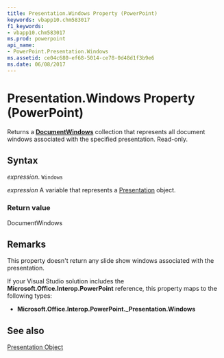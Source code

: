 ```yaml
---
title: Presentation.Windows Property (PowerPoint)
keywords: vbapp10.chm583017
f1_keywords:
- vbapp10.chm583017
ms.prod: powerpoint
api_name:
- PowerPoint.Presentation.Windows
ms.assetid: ce04c680-ef68-5014-ce78-0d48d1f3b9e6
ms.date: 06/08/2017
---
```



# Presentation.Windows Property (PowerPoint)

Returns a  **[DocumentWindows](PowerPoint.DocumentWindows.md)** collection that represents all document windows associated with the specified presentation. Read-only.


## Syntax

 _expression_. `Windows`

 _expression_ A variable that represents a [Presentation](./PowerPoint.Presentation.md) object.


### Return value

DocumentWindows


## Remarks

This property doesn't return any slide show windows associated with the presentation.

If your Visual Studio solution includes the  **Microsoft.Office.Interop.PowerPoint** reference, this property maps to the following types:


-  **Microsoft.Office.Interop.PowerPoint._Presentation.Windows**
    

## See also


[Presentation Object](PowerPoint.Presentation.md)

